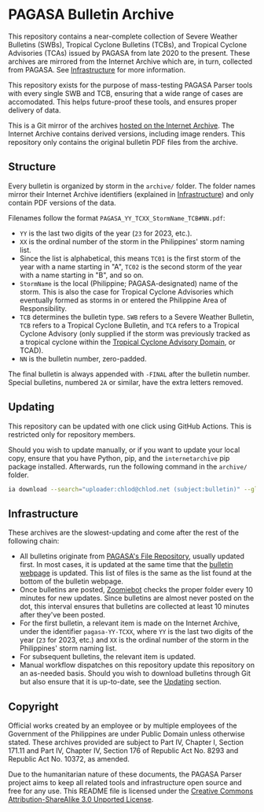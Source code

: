 # PAGASA Bulletin Archive
This repository contains a near-complete collection of Severe Weather Bulletins (SWBs), Tropical Cyclone Bulletins (TCBs), and Tropical Cyclone Advisories (TCAs) issued by PAGASA from late 2020 to the present. These archives are mirrored from the Internet Archive which are, in turn, collected from PAGASA. See [Infrastructure](#infrastructure) for more information.

This repository exists for the purpose of mass-testing PAGASA Parser tools with every single SWB and TCB, ensuring that a wide range of cases are accomodated. This helps future-proof these tools, and ensures proper delivery of data.

This is a Git mirror of the archives [hosted on the Internet Archive](https://archive.org/details/@chlodalejandro?tab=uploads&and%5B%5D=subject%3A%22severe+weather+bulletin%22&and%5B%5D=subject%3A%22tropical+cyclone+advisory%22&and%5B%5D=subject%3A%22tropical+cyclone+bulletin%22&sort=-publicdate). The Internet Archive contains derived versions, including image renders. This repository only contains the original bulletin PDF files from the archive.

## Structure
Every bulletin is organized by storm in the `archive/` folder. The folder names mirror their Internet Archive identifiers (explained in [Infrastructure](#infrastructure)) and only contain PDF versions of the data.

Filenames follow the format `PAGASA_YY_TCXX_StormName_TCB#NN.pdf`:
* `YY` is the last two digits of the year (`23` for 2023, etc.).
* `XX` is the ordinal number of the storm in the Philippines' storm naming list.
 * Since the list is alphabetical, this means `TC01` is the first storm of the year with a name starting in "A", `TC02` is the second storm of the year with a name starting in "B", and so on.
* `StormName` is the local (Philippine; PAGASA-designated) name of the storm. This is also the case for Tropical Cyclone Advisories which eventually formed as storms in or entered the Philippine Area of Responsibility.
* `TCB` determines the bulletin type. `SWB` refers to a Severe Weather Bulletin, `TCB` refers to a Tropical Cyclone Bulletin, and `TCA` refers to a Tropical Cyclone Advisory (only supplied if the storm was previously tracked as a tropical cyclone within the [Tropical Cyclone Advisory Domain](https://en.wikipedia.org/wiki/Philippine_Area_of_Responsibility#Other_areas_forecasting_domains), or TCAD).
* `NN` is the bulletin number, zero-padded.

The final bulletin is always appended with `-FINAL` after the bulletin number. Special bulletins, numbered `2A` or similar, have the extra letters removed.

## Updating
This repository can be updated with one click using GitHub Actions. This is restricted only for repository members.

Should you wish to update manually, or if you want to update your local copy, ensure that you have Python, pip, and the `internetarchive` pip package installed. Afterwards, run the following command in the `archive/` folder.

```bash
ia download --search="uploader:chlod@chlod.net (subject:bulletin)" --glob="*.pdf"
```

## Infrastructure
These archives are the slowest-updating and come after the rest of the following chain:
* All bulletins originate from [PAGASA's File Repository](https://pubfiles.pagasa.dost.gov.ph/tamss/weather/bulletin/), usually updated first. In most cases, it is updated at the same time that the [bulletin webpage](https://bagong.pagasa.dost.gov.ph/tropical-cyclone/severe-weather-bulletin) is updated. This list of files is the same as the list found at the bottom of the bulletin webpage.
* Once bulletins are posted, [Zoomiebot](https://zoomiebot.toolforge.org/) checks the proper folder every 10 minutes for new updates. Since bulletins are almost never posted on the dot, this interval ensures that bulletins are collected at least 10 minutes after they've been posted.
 * For the first bulletin, a relevant item is made on the Internet Archive, under the identifier `pagasa-YY-TCXX`, where `YY` is the last two digits of the year (`23` for 2023, etc.) and `XX` is the ordinal number of the storm in the Philippines' storm naming list.
 * For subsequent bulletins, the relevant item is updated.
* Manual workflow dispatches on this repository update this repository on an as-needed basis. Should you wish to download bulletins through Git but also ensure that it is up-to-date, see the [Updating](#updating) section.

## Copyright
Official works created by an employee or by multiple employees of the Government of the Philippines are under Public Domain unless otherwise stated. These archives provided are subject to Part IV, Chapter I, Section 171.11 and Part IV, Chapter IV, Section 176 of Republic Act No. 8293 and Republic Act No. 10372, as amended.

Due to the humanitarian nature of these documents, the PAGASA Parser project aims to keep all related tools and infrastructure open source and free for any use. This README file is licensed under the [Creative Commons Attribution-ShareAlike 3.0 Unported License](https://creativecommons.org/licenses/by-sa/3.0/).

